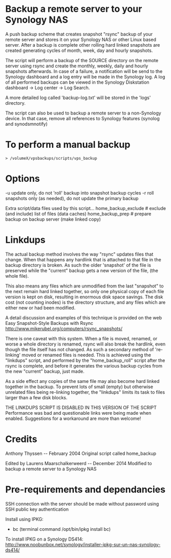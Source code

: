 Backup a remote server to your Synology NAS
================================

A push backup scheme that creates snapshot "rsync" backup of your remote
server and stores it on your Synology NAS or other Linux based server.
After a backup is complete other rolling hard linked snapshots are created
generating cycles of month, week, day and hourly snapshots.

The script will perform a backup of the SOURCE directory on the remote server
using rsync and create the monthly, weekly, daily and hourly snapshots 
afterwards. In case of a failure, a notification will be send to the 
Synology dashboard and a log entry will be made in the Synology log.
A log of all performed backups can be viewed in the Synology Diskstation 
dashboard -> Log center -> Log Search.
 
A more detailed log called 'backup-log.txt' will be stored in the 'logs' directory.

The script can also be used to backup a remote server to a non-Synology device.
In that case, remove all references to Synology features (synolog and synodsmnotify)


# To perform a manual backup

    > /volumeX/vpsbackups/scripts/vps_backup


# Options
   -u   update only, do not 'roll' backup into snapshot backup cycles
   -r   roll snapshots only (as needed), do not update the primary backup

Extra script/data files used by this script...
  home_backup_exclude  # exclude (and include) list of files (data caches)
  home_backup_prep     # prepare backup on backup server (make linked copy)


# Linkdups

The actual backup method involves the way "rsync" updates files that change.
When that happens any hardlink that is attached to that file in the backup
directory is broken.  As such the older 'snapshot' of the file is preserved
while the "current" backup gets a new version of the file, (the whole file).

This also means any files which are unmodified from the last "snapshot" to
the next remain hard linked together, so only one physical copy of each file
version is kept on disk, resulting in enormous disk space savings.  The disk
cost (not counting inodes) is the directory structure, and any files which
are either new or had been modified.

A detail discussion and examples of this technique is provided on the web
 Easy Snapshot-Style Backups with Rsync
 http://www.mikerubel.org/computers/rsync_snapshots/

There is one caveat with this system.  When a file is moved, renamed, or
worse a whole directory is renamed, rsync will also break the hardlink, even
though the file itself has not changed.  As such a secondary method of
're-linking' moved or renamed files is needed. This is achieved using the
"linkdups" script, and performed by the "home_backup_roll" script after the
rsync is complete, and before it generates the various backup cycles from
the new "current" backup, just made.

As a side effect any copies of the same file may also become hard linked
together in the backup.  To prevent lots of small (empty) but otherwise
unrelated files being re-linking together, the "linkdups" limits its task
to files larger than a few disk blocks.

THE LINKDUPS SCRIPT IS DISABLED IN THIS VERSION OF THE SCRIPT
Performance was bad and questionable links were being made when enabled.
Suggestions for a workaround are more than welcome!


# Credits

Anthony Thyssen -- February 2004
 Original script called home_backup

Edited by Laurens Maarschalkerweerd -- December 2014
 Modified to backup a remote server to a Synology NAS


# Pre-requirements and dependancies

SSH connection with the server should be made without password using SSH
public key authentication

Install using IPKG:
- bc (terminal command /opt/bin/ipkg install bc)

To install IPKG on a Synology DS414:
http://www.noobunbox.net/synology/installer-ipkg-sur-un-nas-synology-ds414/
